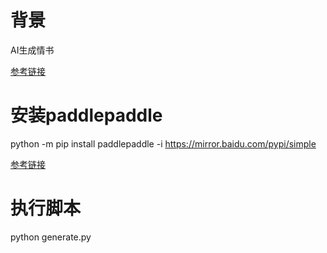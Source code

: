 # 背景

AI生成情书

[参考链接](https://www.cnblogs.com/xuyuan996/p/13655806.html)

# 安装paddlepaddle

python -m pip install paddlepaddle -i https://mirror.baidu.com/pypi/simple

[参考链接](https://blog.csdn.net/weixin_40973138/article/details/105174310)

# 执行脚本

python generate.py